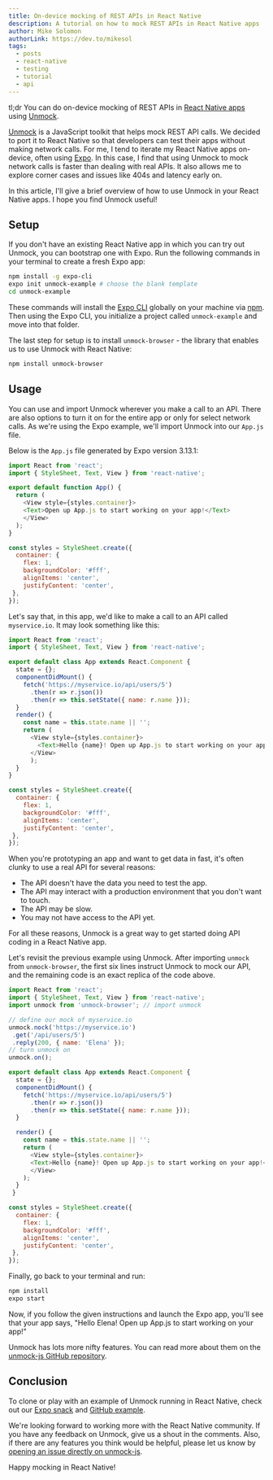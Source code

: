 ```yaml
---
title: On-device mocking of REST APIs in React Native
description: A tutorial on how to mock REST APIs in React Native apps
author: Mike Solomon
authorLink: https://dev.to/mikesol
tags:
  - posts
  - react-native
  - testing
  - tutorial
  - api
---
```


 

tl;dr You can do on-device mocking of REST APIs in [React Native apps](https://snack.expo.io/@mikesol/unmock) using [Unmock](https://github.com/meeshkan/unmock-react-native-example).

[Unmock](https://github.com/meeshkan/unmock-js) is a JavaScript toolkit that helps mock REST API calls. We decided to port it to React Native so that developers can test their apps without making network calls. For me, I tend to iterate my React Native apps on-device, often using [Expo](https://expo.io/). In this case, I find that using Unmock to mock network calls is faster than dealing with real APIs. It also allows me to explore corner cases and issues like 404s and latency early on.

In this article, I'll give a brief overview of how to use Unmock in your React Native apps. I hope you find Unmock useful!

## Setup

If you don't have an existing React Native app in which you can try out Unmock, you can bootstrap one with Expo. Run the following commands in your terminal to create a fresh Expo app:

```bash
npm install -g expo-cli
expo init unmock-example # choose the blank template
cd unmock-example
```

These commands will install the [Expo CLI](https://www.npmjs.com/package/expo-cli) globally on your machine via [npm](https://www.npmjs.com/get-npm). Then using the Expo CLI, you initialize a project called `unmock-example` and move into that folder.

The last step for setup is to install `unmock-browser` - the library that enables us to use Unmock with React Native:

```bash
npm install unmock-browser 
```

## Usage

You can use and import Unmock wherever you make a call to an API. There are also options to turn it on for the entire app or only for select network calls. As we're using the Expo example, we'll import Unmock into our `App.js` file. 

Below is the `App.js` file generated by Expo version 3.13.1:

```javascript
import React from 'react';
import { StyleSheet, Text, View } from 'react-native';

export default function App() {
  return (
    <View style={styles.container}>
    <Text>Open up App.js to start working on your app!</Text>
    </View>
  );
}

const styles = StyleSheet.create({
  container: {
    flex: 1,
    backgroundColor: '#fff',
    alignItems: 'center',
    justifyContent: 'center',
 },
});
```

Let's say that, in this app, we'd like to make a call to an API called `myservice.io`. It may look something like this:

```javascript
import React from 'react';
import { StyleSheet, Text, View } from 'react-native';

export default class App extends React.Component {
  state = {};
  componentDidMount() {
    fetch('https://myservice.io/api/users/5')
      .then(r => r.json())
      .then(r => this.setState({ name: r.name }));
  }
  render() {
    const name = this.state.name || '';
    return (
      <View style={styles.container}>
        <Text>Hello {name}! Open up App.js to start working on your app!</Text>
      </View>
      );
  }
}

const styles = StyleSheet.create({
  container: {
    flex: 1,
    backgroundColor: '#fff',
    alignItems: 'center',
    justifyContent: 'center',
 },
});
```

When you're prototyping an app and want to get data in fast, it's often clunky to use a real API for several reasons:
- The API doesn't have the data you need to test the app.
- The API may interact with a production environment that you don't want to touch.
- The API may be slow.
- You may not have access to the API yet.

For all these reasons, Unmock is a great way to get started doing API coding in a React Native app. 

Let's revisit the previous example using Unmock. After importing `unmock` from `unmock-browser`, the first six lines instruct Unmock to mock our API, and the remaining code is an exact replica of the code above.

```javascript
import React from 'react';
import { StyleSheet, Text, View } from 'react-native'; 
import unmock from 'unmock-browser'; // import unmock

// define our mock of myservice.io
unmock.nock('https://myservice.io')
 .get('/api/users/5')
 .reply(200, { name: 'Elena' });
// turn unmock on
unmock.on();

export default class App extends React.Component {
  state = {};
  componentDidMount() {
    fetch('https://myservice.io/api/users/5')
      .then(r => r.json())
      .then(r => this.setState({ name: r.name }));
  }

  render() {
    const name = this.state.name || '';
    return (
      <View style={styles.container}> 
      <Text>Hello {name}! Open up App.js to start working on your app!</Text>    
      </View> 
    );
  }
 }  

const styles = StyleSheet.create({
  container: {
    flex: 1,
    backgroundColor: '#fff',
    alignItems: 'center',
    justifyContent: 'center',
 },
});
 ```

Finally, go back to your terminal and run:

 ```bash
npm install
expo start
```

Now, if you follow the given instructions and launch the Expo app, you'll see that your app says, "Hello Elena! Open up App.js to start working on your app!"

Unmock has lots more nifty features. You can read more about them on the [unmock-js GitHub repository](https://github.com/meeshkan/unmock-js).

## Conclusion

To clone or play with an example of Unmock running in React Native, check out our [Expo snack](https://snack.expo.io/@mikesol/unmock) and [GitHub example](https://github.com/meeshkan/unmock-react-native-example).

We're looking forward to working more with the React Native community. If you have any feedback on Unmock, give us a shout in the comments. Also, if there are any features you think would be helpful, please let us know by [opening an issue directly on unmock-js](https://github.com/meeshkan/unmock-js/issues). 

Happy mocking in React Native!
